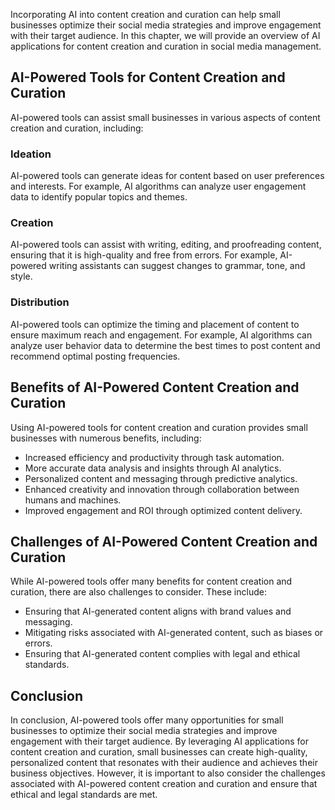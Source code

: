 

Incorporating AI into content creation and curation can help small businesses optimize their social media strategies and improve engagement with their target audience. In this chapter, we will provide an overview of AI applications for content creation and curation in social media management.

AI-Powered Tools for Content Creation and Curation
--------------------------------------------------

AI-powered tools can assist small businesses in various aspects of content creation and curation, including:

### Ideation

AI-powered tools can generate ideas for content based on user preferences and interests. For example, AI algorithms can analyze user engagement data to identify popular topics and themes.

### Creation

AI-powered tools can assist with writing, editing, and proofreading content, ensuring that it is high-quality and free from errors. For example, AI-powered writing assistants can suggest changes to grammar, tone, and style.

### Distribution

AI-powered tools can optimize the timing and placement of content to ensure maximum reach and engagement. For example, AI algorithms can analyze user behavior data to determine the best times to post content and recommend optimal posting frequencies.

Benefits of AI-Powered Content Creation and Curation
----------------------------------------------------

Using AI-powered tools for content creation and curation provides small businesses with numerous benefits, including:

* Increased efficiency and productivity through task automation.
* More accurate data analysis and insights through AI analytics.
* Personalized content and messaging through predictive analytics.
* Enhanced creativity and innovation through collaboration between humans and machines.
* Improved engagement and ROI through optimized content delivery.

Challenges of AI-Powered Content Creation and Curation
------------------------------------------------------

While AI-powered tools offer many benefits for content creation and curation, there are also challenges to consider. These include:

* Ensuring that AI-generated content aligns with brand values and messaging.
* Mitigating risks associated with AI-generated content, such as biases or errors.
* Ensuring that AI-generated content complies with legal and ethical standards.

Conclusion
----------

In conclusion, AI-powered tools offer many opportunities for small businesses to optimize their social media strategies and improve engagement with their target audience. By leveraging AI applications for content creation and curation, small businesses can create high-quality, personalized content that resonates with their audience and achieves their business objectives. However, it is important to also consider the challenges associated with AI-powered content creation and curation and ensure that ethical and legal standards are met.

